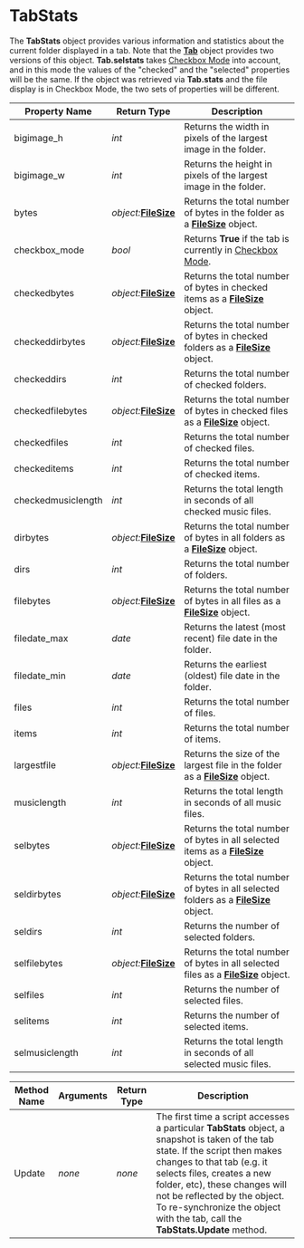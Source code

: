 # TabStats

The **TabStats** object provides various information and statistics about the current folder displayed in a tab. Note that the **[Tab](tab.md)** object provides two versions of this object. **Tab.selstats** takes [Checkbox Mode](/Manual/basic_concepts/selecting_files/selecting_with_the_mouse_and_keyboard/checkbox_mode.md) into account, and in this mode the values of the "checked" and the "selected" properties will be the same. If the object was retrieved via **Tab.stats** and the file display is in Checkbox Mode, the two sets of properties will be different.

| Property Name | Return Type | Description |
| --- | --- | --- |
| bigimage_h | *int* | Returns the width in pixels of the largest image in the folder. |
| bigimage_w | *int* | Returns the height in pixels of the largest image in the folder. |
| bytes | *object:***[FileSize](filesize.md)** | Returns the total number of bytes in the folder as a **[FileSize](filesize.md)** object. |
| checkbox_mode | *bool* | Returns **True** if the tab is currently in [Checkbox Mode](/Manual/basic_concepts/selecting_files/selecting_with_the_mouse_and_keyboard/checkbox_mode.md). |
| checkedbytes | *object:***[FileSize](filesize.md)** | Returns the total number of bytes in checked items as a **[FileSize](filesize.md)** object. |
| checkeddirbytes | *object:***[FileSize](filesize.md)** | Returns the total number of bytes in checked folders as a **[FileSize](filesize.md)** object. |
| checkeddirs | *int* | Returns the total number of checked folders. |
| checkedfilebytes | *object:***[FileSize](filesize.md)** | Returns the total number of bytes in checked files as a **[FileSize](filesize.md)** object. |
| checkedfiles | *int* | Returns the total number of checked files. |
| checkeditems | *int* | Returns the total number of checked items. |
| checkedmusiclength | *int* | Returns the total length in seconds of all checked music files. |
| dirbytes | *object:***[FileSize](filesize.md)** | Returns the total number of bytes in all folders as a **[FileSize](filesize.md)** object. |
| dirs | *int* | Returns the total number of folders. |
| filebytes | *object:***[FileSize](filesize.md)** | Returns the total number of bytes in all files as a **[FileSize](filesize.md)** object. |
| filedate_max | *date* | Returns the latest (most recent) file date in the folder. |
| filedate_min | *date* | Returns the earliest (oldest) file date in the folder. |
| files | *int* | Returns the total number of files. |
| items | *int* | Returns the total number of items. |
| largestfile | *object:***[FileSize](filesize.md)** | Returns the size of the largest file in the folder as a **[FileSize](filesize.md)** object. |
| musiclength | *int* | Returns the total length in seconds of all music files. |
| selbytes | *object:***[FileSize](filesize.md)** | Returns the total number of bytes in all selected items as a **[FileSize](filesize.md)** object. |
| seldirbytes | *object:***[FileSize](filesize.md)** | Returns the total number of bytes in all selected folders as a **[FileSize](filesize.md)** object. |
| seldirs | *int* | Returns the number of selected folders. |
| selfilebytes | *object:***[FileSize](filesize.md)** | Returns the total number of bytes in all selected files as a **[FileSize](filesize.md)** object. |
| selfiles | *int* | Returns the number of selected files. |
| selitems | *int* | Returns the number of selected items. |
| selmusiclength | *int* | Returns the total length in seconds of all selected music files. |

| Method Name | **Arguments** | Return Type | Description |
| --- | --- | --- | --- |
| Update | *none* | *none* | The first time a script accesses a particular **TabStats** object, a snapshot is taken of the tab state. If the script then makes changes to that tab (e.g. it selects files, creates a new folder, etc), these changes will not be reflected by the object. To re-synchronize the object with the tab, call the **TabStats.Update** method. |

